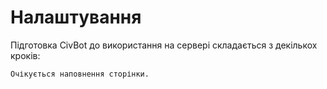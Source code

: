 # Налаштування

Підготовка CivBot до використання на сервері складається з декількох кроків:

    Очікується наповнення сторінки.